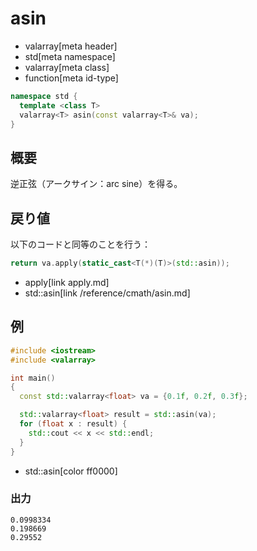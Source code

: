 # asin
* valarray[meta header]
* std[meta namespace]
* valarray[meta class]
* function[meta id-type]

```cpp
namespace std {
  template <class T>
  valarray<T> asin(const valarray<T>& va);
}
```

## 概要
逆正弦（アークサイン：arc sine）を得る。


## 戻り値
以下のコードと同等のことを行う：

```cpp
return va.apply(static_cast<T(*)(T)>(std::asin));
```
* apply[link apply.md]
* std::asin[link /reference/cmath/asin.md]


## 例
```cpp example
#include <iostream>
#include <valarray>

int main()
{
  const std::valarray<float> va = {0.1f, 0.2f, 0.3f};

  std::valarray<float> result = std::asin(va);
  for (float x : result) {
    std::cout << x << std::endl;
  }
}
```
* std::asin[color ff0000]

### 出力
```
0.0998334
0.198669
0.29552
```



